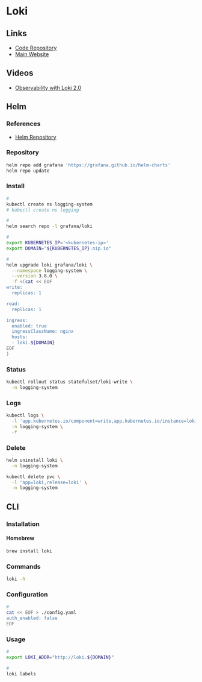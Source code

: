 # Loki

<!--
https://medium.com/nerd-for-tech/logging-at-scale-in-kubernetes-using-grafana-loki-3bb2eb0c0872
-->

## Links

- [Code Repository](https://github.com/grafana/loki)
- [Main Website](https://grafana.com/oss/loki/)

## Videos

- [Observability with Loki 2.0](https://grafana.com/go/webinar/observability-with-loki-2.0/)

## Helm

### References

- [Helm Repository](https://github.com/grafana/loki/tree/main/production/helm/loki)

### Repository

```sh
helm repo add grafana 'https://grafana.github.io/helm-charts'
helm repo update
```

### Install

```sh
#
kubectl create ns logging-system
# kubectl create ns logging

#
helm search repo -l grafana/loki

#
export KUBERNETES_IP='<kubernetes-ip>'
export DOMAIN="${KUBERNETES_IP}.nip.io"

#
helm upgrade loki grafana/loki \
  --namespace logging-system \
  --version 3.8.0 \
  -f <(cat << EOF
write:
  replicas: 1

read:
  replicas: 1

ingress:
  enabled: true
  ingressClassName: nginx
  hosts:
  - loki.${DOMAIN}
EOF
)
```

<!-- ### Configuration

```sh
#
helm upgrade loki grafana/loki \
  --namespace logging-system \
  -f <(yq eval-all 'select(fileIndex == 0) * select(fileIndex == 1)' <(helm get values loki -o yaml --namespace logging-system) <(cat << EOF
config:
  auth_enabled: false

  ingester:
    chunk_idle_period: 3m
    chunk_block_size: 262144
    chunk_retain_period: 1m
    chunk_encoding: snappy
    chunk_target_size: 1536000
    max_transfer_retries: 0
    lifecycler:
      ring:
        kvstore:
          store: inmemory
        replication_factor: 1

  limits_config:
    enforce_metric_name: false
    reject_old_samples: true
    reject_old_samples_max_age: 168h
    ingestion_rate_mb: 15
    ingestion_burst_size_mb: 30
    max_chunks_per_query: 2000000
    max_label_name_length: 1024
    max_label_value_length: 2048
    max_streams_per_user: 10000
    max_entries_limit_per_query: 5000

  schema_config:
    configs:
    - from: 2020-10-24
      store: boltdb-shipper
      object_store: filesystem
      schema: v11
      index:
        prefix: index_
        period: 24h

  server:
    http_listen_port: 3100
    log_level: debug
    grpc_server_max_recv_msg_size: 8388608
    grpc_server_max_send_msg_size: 8388608

  storage_config:
    boltdb_shipper:
      active_index_directory: /data/loki/boltdb-shipper-active
      cache_location: /data/loki/boltdb-shipper-cache
      cache_ttl: 24h
      shared_store: filesystem
    filesystem:
      directory: /data/loki/chunks

  chunk_store_config:
    max_look_back_period: 0s

  table_manager:
    retention_deletes_enabled: true
    retention_period: 72h

  compactor:
    working_directory: /data/loki/boltdb-shipper-compactor
    shared_store: filesystem
EOF
))
``` -->

### Status

```sh
kubectl rollout status statefulset/loki-write \
  -n logging-system
```

### Logs

```sh
kubectl logs \
  -l 'app.kubernetes.io/component=write,app.kubernetes.io/instance=loki' \
  -n logging-system \
  -f
```

<!-- ### Validation

```sh
#
kubectl run -it --rm \
  logcli \
  --image docker.io/grafana/logcli:main-0f139e2-arm64 \
  --env LOKI_ADDR='http://loki-headless.logging-system:3100' \
  --restart 'Never' \
  -- labels
``` -->

<!-- ### Graph

**Dependencies:** [kubectl-graph](/kubectl/commands/graph.md), [Cypher Shell](/cypher-shell.md), [Neo4j](/neo4j.md#docker)

```sh
kubectl graph all \
  -n logging-system \
  -o cypher | \
    cypher-shell \
      -u neo4j \
      -p 'Pa$$w0rd!'
``` -->

### Delete

```sh
helm uninstall loki \
  -n logging-system

kubectl delete pvc \
  -l 'app=loki,release=loki' \
  -n logging-system
```

## CLI

### Installation

#### Homebrew

```sh
brew install loki
```

### Commands

```sh
loki -h
```

### Configuration

```sh
#
cat << EOF > ./config.yaml
auth_enabled: false
EOF
```

### Usage

```sh
#
export LOKI_ADDR="http://loki.${DOMAIN}"

#
loki labels
```

<!-- ### Issues

#### TBD

```log
failed parsing config: config.yaml,config/config.yaml does not exist, set config.file for custom config path
```

TODO

```sh
#
loki -version
``` -->
